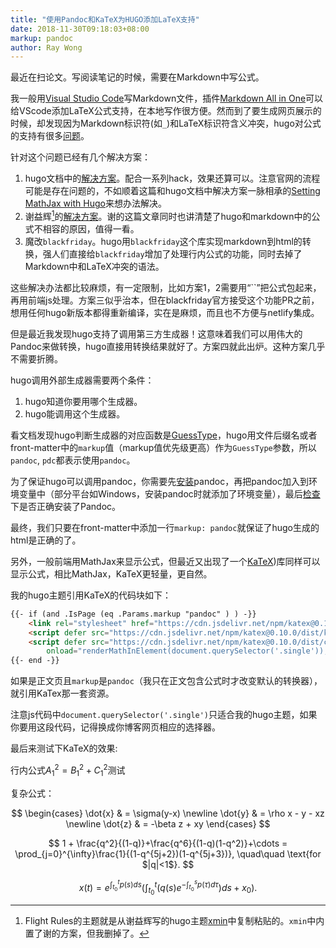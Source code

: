 ```yaml
---
title: "使用Pandoc和KaTeX为HUGO添加LaTeX支持"
date: 2018-11-30T09:18:03+08:00
markup: pandoc
author: Ray Wong
---
```


最近在扫论文。写阅读笔记的时候，需要在Markdown中写公式。

我一般用[Visual Studio Code](https://code.visualstudio.com/)写Markdown文件，插件[Markdown All in One](https://marketplace.visualstudio.com/items?itemName=yzhang.markdown-all-in-one)可以给VScode添加LaTeX公式支持，在本地写作很方便。然而到了要生成网页展示的时候，却发现因为Markdown标识符(如`_`)和LaTeX标识符含义冲突，hugo对公式的支持有很多[问题](https://gohugo.io/content-management/formats/#issues-with-markdown)。

针对这个问题已经有几个解决方案：

1. hugo文档中的[解决方案](https://gohugo.io/content-management/formats/#solution)。配合一系列hack，效果还算可以。注意官网的流程可能是存在问题的，不如顺着这篇和hugo文档中解决方案一脉相承的[Setting MathJax with Hugo](https://divadnojnarg.github.io/blog/mathjax/)来想办法解决。
2. 谢益辉[^xie]的[解决方案](https://yihui.name/cn/2017/04/mathjax-markdown/)。谢的这篇文章同时也讲清楚了hugo和markdown中的公式不相容的原因，值得一看。
3. 魔改`blackfriday`。hugo用`blackfriday`这个库实现markdown到html的转换，强人们直接给`blackfriday`增加了处理行内公式的功能，同时去掉了Markdown中和LaTeX冲突的语法。

这些解决办法都比较麻烦，有一定限制，比如方案1，2需要用“``”把公式包起来，再用前端js处理。方案三似乎治本，但在blackfriday官方接受这个功能PR之前，想用任何hugo新版本都得重新编译，实在是麻烦，而且也不方便与netlify集成。

但是最近我发现hugo支持了调用第三方生成器！这意味着我们可以用伟大的Pandoc来做转换，hugo直接用转换结果就好了。方案四就此出炉。这种方案几乎不需要折腾。

hugo调用外部生成器需要两个条件：

1. hugo知道你要用哪个生成器。
2. hugo能调用这个生成器。

看文档发现hugo判断生成器的对应函数是[GuessType](https://github.com/gohugoio/hugo/blob/d970327d7b994b495ef3bb468c3e0599b0deef5a/helpers/general.go#L75)，hugo用文件后缀名或者front-matter中的`markup`值（markup值优先级更高）作为`GuessType`参数，所以`pandoc`, `pdc`都表示使用`pandoc`。

为了保证hugo可以调用pandoc，你需要先[安装](http://pandoc.org/installing.html)pandoc，再把pandoc加入到环境变量中（部分平台如Windows，安装pandoc时就添加了环境变量），最后[检查](http://pandoc.org/getting-started.html#step-2-open-a-terminal)下是否正确安装了Pandoc。

最终，我们只要在front-matter中添加一行`markup: pandoc`就保证了hugo生成的html是正确的了。

另外，一般前端用MathJax来显示公式，但最近又出现了一个[KaTeX](https://katex.org/))库同样可以显示公式，相比MathJax，KaTeX更轻量，更自然。

我的hugo主题引用KaTeX的代码块如下：

```HTML
{{- if (and .IsPage (eq .Params.markup "pandoc" ) ) -}}
    <link rel="stylesheet" href="https://cdn.jsdelivr.net/npm/katex@0.10.0/dist/katex.min.css" integrity="sha384-9eLZqc9ds8eNjO3TmqPeYcDj8n+Qfa4nuSiGYa6DjLNcv9BtN69ZIulL9+8CqC9Y" crossorigin="anonymous">
    <script defer src="https://cdn.jsdelivr.net/npm/katex@0.10.0/dist/katex.min.js" integrity="sha384-K3vbOmF2BtaVai+Qk37uypf7VrgBubhQreNQe9aGsz9lB63dIFiQVlJbr92dw2Lx" crossorigin="anonymous"></script>
    <script defer src="https://cdn.jsdelivr.net/npm/katex@0.10.0/dist/contrib/auto-render.min.js" integrity="sha384-kmZOZB5ObwgQnS/DuDg6TScgOiWWBiVt0plIRkZCmE6rDZGrEOQeHM5PcHi+nyqe" crossorigin="anonymous"
        onload="renderMathInElement(document.querySelector('.single'));"></script>
{{- end -}}
```

如果是正文页且`markup`是`pandoc`（我只在正文包含公式时才改变默认的转换器），就引用KaTex那一套资源。

注意js代码中`document.querySelector('.single')`只适合我的hugo主题，如果你要用这段代码，记得换成你博客网页相应的选择器。

最后来测试下KaTeX的效果:

行内公式$A^2_1 = B^2_1+C^2_1$测试

复杂公式：

$$
\begin{cases}
\dot{x} & = \sigma(y-x) \newline
\dot{y} & = \rho x - y - xz \newline
\dot{z} & = -\beta z + xy
\end{cases}
$$

$$
1 +  \frac{q^2}{(1-q)}+\frac{q^6}{(1-q)(1-q^2)}+\cdots =
    \prod_{j=0}^{\infty}\frac{1}{(1-q^{5j+2})(1-q^{5j+3})},
     \quad\quad \text{for $|q|<1$}.
$$

$$
x(t) = e^{\int_{t_0}^tp(s)ds}\Bigg(\int_{t_0}^t\Big(q(s)e^{-\int_{t_0}^sp(\tau)d\tau}\Big)ds + x_0\Bigg).
$$

[^xie]: Flight Rules的主题就是从谢益辉写的hugo主题[xmin](https://github.com/yihui/hugo-xmin)中复制粘贴的。`xmin`中内置了谢的方案，但我删掉了。
